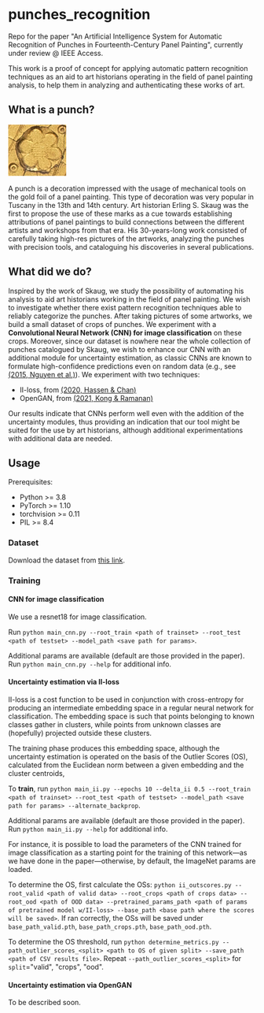 # punches_recognition
Repo for the paper "An Artificial Intelligence System for Automatic Recognition of Punches in Fourteenth-Century Panel Painting", currently under review @ IEEE Access.

This work is a proof of concept for applying automatic pattern recognition techniques as an aid to art historians operating in the field of panel painting analysis, to help them in analyzing and authenticating these works of art.

## What is a punch?

![](imgs/punch.jpg)

A punch is a decoration impressed with the usage of mechanical tools on the gold foil of a panel painting.
This type of decoration was very popular in Tuscany in the 13th and 14th century.
Art historian Erling S. Skaug was the first to propose the use of these marks as a cue towards establishing attributions of panel paintings to build connections between the different artists and workshops from that era.
His 30-years-long work consisted of carefully taking high-res pictures of the artworks, analyzing the punches with precision tools, and cataloguing his discoveries in several publications.

## What did we do?

Inspired by the work of Skaug, we study the possibility of automating his analysis to aid art historians working in the field of panel painting.
We wish to investigate whether there exist pattern recognition techniques able to reliably categorize the punches.
After taking pictures of some artworks, we build a small dataset of crops of punches.
We experiment with a **Convolutional Neural Network (CNN) for image classification** on these crops.
Moreover, since our dataset is nowhere near the whole collection of punches catalogued by Skaug, we wish to enhance our CNN with an additional module for uncertainty estimation, as classic CNNs are known to formulate high-confidence predictions even on random data (e.g., see [(2015, Nguyen et al.)](https://www.cv-foundation.org/openaccess/content_cvpr_2015/html/Nguyen_Deep_Neural_Networks_2015_CVPR_paper.html)).
We experiment with two techniques:

* II-loss, from [(2020, Hassen & Chan)](https://epubs.siam.org/doi/abs/10.1137/1.9781611976236.18)
* OpenGAN, from [(2021, Kong & Ramanan)](https://openaccess.thecvf.com/content/ICCV2021/html/Kong_OpenGAN_Open-Set_Recognition_via_Open_Data_Generation_ICCV_2021_paper.html)

Our results indicate that CNNs perform well even with the addition of the uncertainty modules, thus providing an indication that our tool might be suited for the use by art historians, although additional experimentations with additional data are needed.

## Usage

Prerequisites:
* Python >= 3.8
* PyTorch >= 1.10
* torchvision >= 0.11
* PIL >= 8.4

### Dataset

Download the dataset from [this link](https://drive.google.com/drive/folders/1-dL-DTkdN1FTt-nBYEqgAScSZsp-_8jX?usp=sharing).

### Training

#### CNN for image classification

We use a resnet18 for image classification.

Run `python main_cnn.py --root_train <path of trainset> --root_test <path of testset> --model_path <save path for params>`.

Additional params are available (default are those provided in the paper). Run `python main_cnn.py --help` for additional info.

#### Uncertainty estimation via II-loss

II-loss is a cost function to be used in conjunction with cross-entropy for producing an intermediate embedding space in a regular neural network for classification.
The embedding space is such that points belonging to known classes gather in clusters, while points from unknown classes are (hopefully) projected outside these clusters.

The training phase produces this embedding space, although the uncertainty estimation is operated on the basis of the Outlier Scores (OS), calculated from the Euclidean norm between a given embedding and the cluster centroids,

To **train**, run `python main_ii.py --epochs 10 --delta_ii 0.5 --root_train <path of trainset> --root_test <path of testset> --model_path <save path for params> --alternate_backprop`.

Additional params are available (default are those provided in the paper). Run `python main_ii.py --help` for additional info. 

For instance, it is possible to load the parameters of the CNN trained for image classification as a starting point for the training of this network—as we have done in the paper—otherwise, by default, the ImageNet params are loaded.

To determine the OS, first calculate the OSs: `python ii_outscores.py --root_valid <path of valid data> --root_crops <path of crops data> --root_ood <path of OOD data> --pretrained_params_path <path of params of pretrained model w/II-loss> --base_path <base path where the scores will be saved>`.
If ran correctly, the OSs will be saved under `base_path_valid.pth`, `base_path_crops.pth`, `base_path_ood.pth`.

To determine the OS threshold, run `python determine_metrics.py --path_outlier_scores_<split> <path to OS of given split> --save_path <path of CSV results file>`. Repeat `--path_outlier_scores_<split>` for `split`="valid", "crops", "ood".

#### Uncertainty estimation via OpenGAN

To be described soon.




